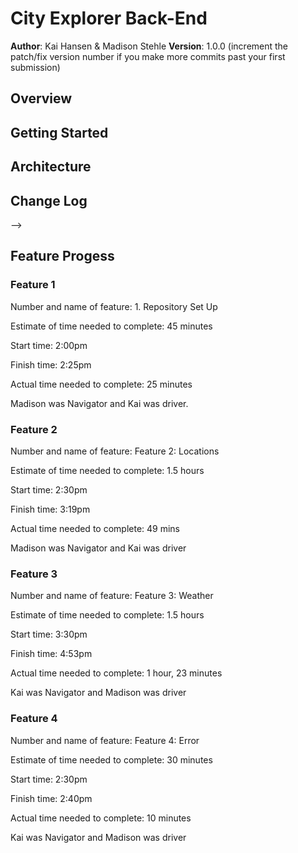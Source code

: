 # City Explorer Back-End

**Author**: Kai Hansen & Madison Stehle
**Version**: 1.0.0 (increment the patch/fix version number if you make more commits past your first submission)

## Overview
<!-- Provide a high level overview of what this application is and why you are building it, beyond the fact that it's an assignment for this class. (i.e. What's your problem domain?) -->

## Getting Started
<!-- What are the steps that a user must take in order to build this app on their own machine and get it running? -->

## Architecture
<!-- Provide a detailed description of the application design. What technologies (languages, libraries, etc) you're using, and any other relevant design information. -->

## Change Log
<!-- Use this area to document the iterative changes made to your application as each feature is successfully implemented. Use time stamps. Here's an examples:

01-01-2001 4:59pm - Application now has a fully-functional express server, with a GET route for the location resource.

## Credits and Collaborations
<!-- Give credit (and a link) to other people or resources that helped you build this application. -->
-->

## Feature Progess

### Feature 1
Number and name of feature: 1. Repository Set Up

Estimate of time needed to complete: 45 minutes

Start time: 2:00pm

Finish time: 2:25pm

Actual time needed to complete: 25 minutes

Madison was Navigator and Kai was driver.

### Feature 2
Number and name of feature: Feature 2: Locations

Estimate of time needed to complete: 1.5 hours

Start time: 2:30pm

Finish time: 3:19pm

Actual time needed to complete: 49 mins

Madison was Navigator and Kai was driver

### Feature 3
Number and name of feature: Feature 3: Weather

Estimate of time needed to complete: 1.5 hours

Start time: 3:30pm

Finish time: 4:53pm

Actual time needed to complete: 1 hour, 23 minutes

Kai was Navigator and Madison was driver

### Feature 4
Number and name of feature: Feature 4: Error

Estimate of time needed to complete: 30 minutes

Start time: 2:30pm

Finish time: 2:40pm

Actual time needed to complete: 10 minutes

Kai was Navigator and Madison was driver
